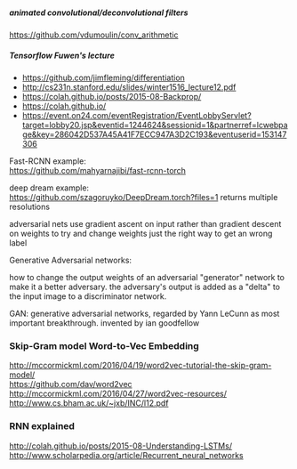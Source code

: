 



##### animated convolutional/deconvolutional filters
https://github.com/vdumoulin/conv_arithmetic




##### Tensorflow Fuwen's lecture
 * https://github.com/jimfleming/differentiation  
 * http://cs231n.stanford.edu/slides/winter1516_lecture12.pdf  
 * https://colah.github.io/posts/2015-08-Backprop/  
 * https://colah.github.io/  
 * https://event.on24.com/eventRegistration/EventLobbyServlet?target=lobby20.jsp&eventid=1244624&sessionid=1&partnerref=lcwebpage&key=286042D537A45A41F7ECC947A3D2C193&eventuserid=153147306



Fast-RCNN example:  
https://github.com/mahyarnajibi/fast-rcnn-torch

deep dream example:  
https://github.com/szagoruyko/DeepDream.torch?files=1
returns multiple resolutions


adversarial nets use gradient ascent on input rather than gradient descent on weights to try and change weights just the right way to get an wrong label


Generative Adversarial networks:  

how to change the output weights of an adversarial "generator" network to make it a better adversary. the adversary's output is added as a "delta" to the input image to a discriminator network. 

GAN: generative adversarial networks, regarded by Yann LeCunn as most important breakthrough. invented by ian goodfellow




### Skip-Gram model Word-to-Vec Embedding

http://mccormickml.com/2016/04/19/word2vec-tutorial-the-skip-gram-model/  
https://github.com/dav/word2vec  
http://mccormickml.com/2016/04/27/word2vec-resources/  
http://www.cs.bham.ac.uk/~jxb/INC/l12.pdf  



### RNN explained

http://colah.github.io/posts/2015-08-Understanding-LSTMs/  
http://www.scholarpedia.org/article/Recurrent_neural_networks  



